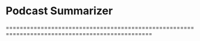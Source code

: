 # Podcast Summarizer
================================================================================================
